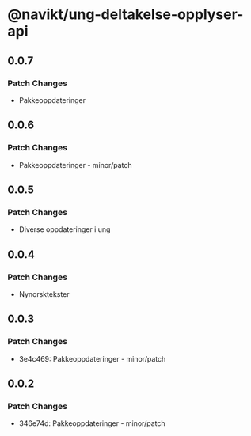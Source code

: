 # @navikt/ung-deltakelse-opplyser-api

## 0.0.7

### Patch Changes

- Pakkeoppdateringer

## 0.0.6

### Patch Changes

- Pakkeoppdateringer - minor/patch

## 0.0.5

### Patch Changes

- Diverse oppdateringer i ung

## 0.0.4

### Patch Changes

- Nynorsktekster

## 0.0.3

### Patch Changes

- 3e4c469: Pakkeoppdateringer - minor/patch

## 0.0.2

### Patch Changes

- 346e74d: Pakkeoppdateringer - minor/patch
